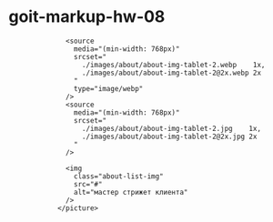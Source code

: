 # goit-markup-hw-08

<picture>
                  <source
                    media="(min-width: 1200px)"
                    srcset="
                      ./images/about/about-img-desktop-2.webp    1x,
                      ./images/about/about-img-desktop-2@2x.webp 2x
                    "
                    type="image/webp"
                  />
                  <source
                    media="(min-width: 1200px)"
                    srcset="
                      ./images/about/about-img-desktop-2.jpg    1x,
                      ./images/about/about-img-desktop-2@2x.jpg 2x
                    "
                  />

                  <source
                    media="(min-width: 768px)"
                    srcset="
                      ./images/about/about-img-tablet-2.webp    1x,
                      ./images/about/about-img-tablet-2@2x.webp 2x
                    "
                    type="image/webp"
                  />
                  <source
                    media="(min-width: 768px)"
                    srcset="
                      ./images/about/about-img-tablet-2.jpg    1x,
                      ./images/about/about-img-tablet-2@2x.jpg 2x
                    "
                  />

                  <img
                    class="about-list-img"
                    src="#"
                    alt="мастер стрижет клиента"
                  />
                </picture>
